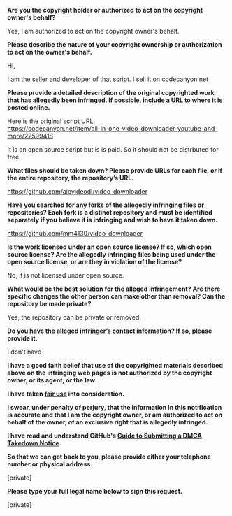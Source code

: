 **Are you the copyright holder or authorized to act on the copyright owner's behalf?**

Yes, I am authorized to act on the copyright owner's behalf.

**Please describe the nature of your copyright ownership or authorization to act on the owner's behalf.**

Hi,

I am the seller and developer of that script. I sell it on codecanyon.net

**Please provide a detailed description of the original copyrighted work that has allegedly been infringed. If possible, include a URL to where it is posted online.**

Here is the original script URL.  
https://codecanyon.net/item/all-in-one-video-downloader-youtube-and-more/22599418

It is an open source script but is is paid. So it should not be distrbuted for free.

**What files should be taken down? Please provide URLs for each file, or if the entire repository, the repository’s URL.**

https://github.com/aiovideodl/video-downloader

**Have you searched for any forks of the allegedly infringing files or repositories? Each fork is a distinct repository and must be identified separately if you believe it is infringing and wish to have it taken down.**

https://github.com/mm4130/video-downloader

**Is the work licensed under an open source license? If so, which open source license? Are the allegedly infringing files being used under the open source license, or are they in violation of the license?**

No, it is not licensed under open source.

**What would be the best solution for the alleged infringement? Are there specific changes the other person can make other than removal? Can the repository be made private?**

Yes, the repository can be private or removed.

**Do you have the alleged infringer’s contact information? If so, please provide it.**

I don't have

**I have a good faith belief that use of the copyrighted materials described above on the infringing web pages is not authorized by the copyright owner, or its agent, or the law.**

**I have taken <a href="https://www.lumendatabase.org/topics/22">fair use</a> into consideration.**

**I swear, under penalty of perjury, that the information in this notification is accurate and that I am the copyright owner, or am authorized to act on behalf of the owner, of an exclusive right that is allegedly infringed.**

**I have read and understand GitHub's <a href="https://docs.github.com/articles/guide-to-submitting-a-dmca-takedown-notice/">Guide to Submitting a DMCA Takedown Notice</a>.**

**So that we can get back to you, please provide either your telephone number or physical address.**

[private]

**Please type your full legal name below to sign this request.**

[private]
